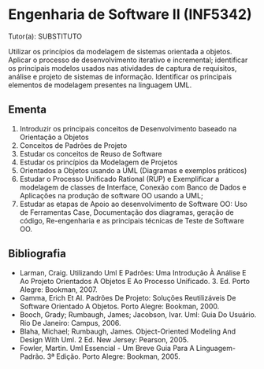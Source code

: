 # Engenharia de Software II (INF5342)

Tutor(a): SUBSTITUTO

Utilizar os princípios da modelagem de sistemas orientada a objetos. Aplicar o processo de desenvolvimento iterativo e incremental; identificar os principais modelos usados nas atividades de captura de requisitos, análise e projeto de sistemas de informação. Identificar os principais elementos de modelagem presentes na linguagem UML.

## Ementa

1. Introduzir os principais conceitos de Desenvolvimento baseado na Orientação a Objetos
2. Conceitos de Padrões de Projeto
3. Estudar os conceitos de Reuso de Software
4. Estudar os princípios da Modelagem de Projetos
5. Orientados a Objetos usando a UML (Diagramas e exemplos práticos)
6. Estudar o Processo Unificado Rational (RUP) e Exemplificar a modelagem de classes de Interface, Conexão com Banco de Dados e Aplicações na produção de software OO usando a UML;
7. Estudar as etapas de Apoio ao desenvolvimento de Software OO: Uso de Ferramentas Case, Documentação dos diagramas, geração de código, Re-engenharia e as principais técnicas de Teste de Software OO.

## Bibliografia

- Larman, Craig. Utilizando Uml E Padrões: Uma Introdução À Análise E Ao Projeto Orientados A Objetos E Ao Processo Unificado. 3. Ed. Porto Alegre: Bookman, 2007.
- Gamma, Erich Et Al. Padrões De Projeto: Soluções Reutilizáveis De Software Orientado A Objetos. Porto Alegre: Bookman, 2000.
- Booch, Grady; Rumbaugh, James; Jacobson, Ivar. Uml: Guia Do Usuário. Rio De Janeiro: Campus, 2006.
- Blaha, Michael; Rumbaugh, James. Object-Oriented Modeling And Design With Uml. 2 Ed. New Jersey: Pearson, 2005.
- Fowler, Martin. Uml Essencial - Um Breve Guia Para A Linguagem-Padrão. 3ª Edição. Porto Alegre: Bookman, 2005.
